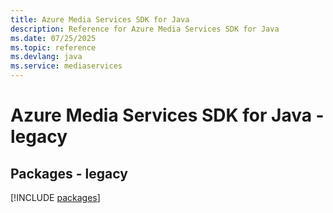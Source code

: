 ```yaml
---
title: Azure Media Services SDK for Java
description: Reference for Azure Media Services SDK for Java
ms.date: 07/25/2025
ms.topic: reference
ms.devlang: java
ms.service: mediaservices
---
```

# Azure Media Services SDK for Java - legacy
## Packages - legacy
[!INCLUDE [packages](media-services-index.md)]